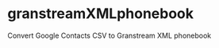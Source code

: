granstreamXMLphonebook
======================

Convert Google Contacts CSV to Granstream XML phonebook

